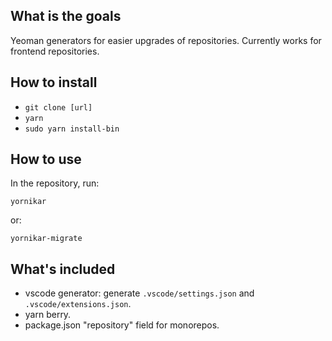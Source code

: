 ## What is the goals

Yeoman generators for easier upgrades of repositories. Currently works for frontend repositories.

## How to install

- `git clone [url]`
- `yarn`
- `sudo yarn install-bin`

## How to use

In the repository, run:

```
yornikar
```

or:

```
yornikar-migrate
```

## What's included

- vscode generator: generate `.vscode/settings.json` and `.vscode/extensions.json`.
- yarn berry.
- package.json "repository" field for monorepos.
